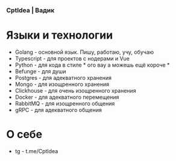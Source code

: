 ### CptIdea | Вадик

# Языки и технологии
- Golang - основной язык. Пишу, работаю, учу, обучаю
- Typescript - для проектов с нодерами и Vue
- Python - для кода в стиле * ого вау а можешь ещё короче *
- Befunge - для души
- Postgres - для адекватного хранения
- Mongo -  для изощренного хранения
- Clickhouse - для очень изощренного хранения
- Docker - для адекватного перемещения
- RabbitMQ - для изощренного общения
- gRPC - для адекватного общения

# О себе
- tg - t.me/CptIdea

